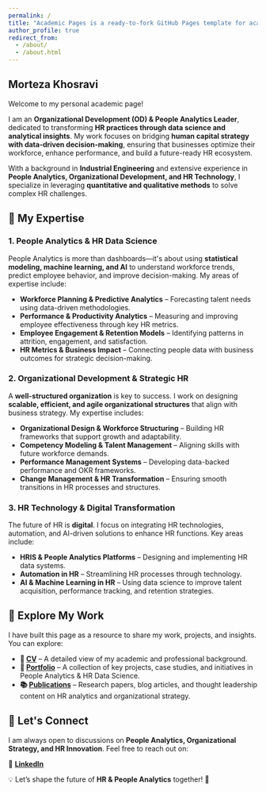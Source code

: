 ```yaml
---
permalink: /
title: "Academic Pages is a ready-to-fork GitHub Pages template for academic personal websites"
author_profile: true
redirect_from: 
  - /about/
  - /about.html
---
```

 
## Morteza Khosravi  

Welcome to my personal academic page!  

I am an **Organizational Development (OD) & People Analytics Leader**, dedicated to transforming **HR practices through data science and analytical insights**. My work focuses on bridging **human capital strategy with data-driven decision-making**, ensuring that businesses optimize their workforce, enhance performance, and build a future-ready HR ecosystem.  

With a background in **Industrial Engineering** and extensive experience in **People Analytics, Organizational Development, and HR Technology**, I specialize in leveraging **quantitative and qualitative methods** to solve complex HR challenges.  

## 🔹 My Expertise  

### **1. People Analytics & HR Data Science**  
People Analytics is more than dashboards—it's about using **statistical modeling, machine learning, and AI** to understand workforce trends, predict employee behavior, and improve decision-making. My areas of expertise include:  
- **Workforce Planning & Predictive Analytics** – Forecasting talent needs using data-driven methodologies.  
- **Performance & Productivity Analytics** – Measuring and improving employee effectiveness through key HR metrics.  
- **Employee Engagement & Retention Models** – Identifying patterns in attrition, engagement, and satisfaction.  
- **HR Metrics & Business Impact** – Connecting people data with business outcomes for strategic decision-making.  

### **2. Organizational Development & Strategic HR**  
A **well-structured organization** is key to success. I work on designing **scalable, efficient, and agile organizational structures** that align with business strategy. My expertise includes:  
- **Organizational Design & Workforce Structuring** – Building HR frameworks that support growth and adaptability.  
- **Competency Modeling & Talent Management** – Aligning skills with future workforce demands.  
- **Performance Management Systems** – Developing data-backed performance and OKR frameworks.  
- **Change Management & HR Transformation** – Ensuring smooth transitions in HR processes and structures.  

### **3. HR Technology & Digital Transformation**  
The future of HR is **digital**. I focus on integrating HR technologies, automation, and AI-driven solutions to enhance HR functions. Key areas include:  
- **HRIS & People Analytics Platforms** – Designing and implementing HR data systems.  
- **Automation in HR** – Streamlining HR processes through technology.  
- **AI & Machine Learning in HR** – Using data science to improve talent acquisition, performance tracking, and retention strategies.  

## 🔹 Explore My Work  

I have built this page as a resource to share my work, projects, and insights. You can explore:  

- **📄 [CV](#)** – A detailed view of my academic and professional background.  
- **📂 [Portfolio](#)** – A collection of key projects, case studies, and initiatives in People Analytics & HR Data Science.  
- **📚 [Publications](#)** – Research papers, blog articles, and thought leadership content on HR analytics and organizational strategy.  

## 🔹 Let's Connect  

I am always open to discussions on **People Analytics, Organizational Strategy, and HR Innovation**. Feel free to reach out on:  

🔗 **[LinkedIn](https://www.linkedin.com/in/morteza-khosravi/)**  

💡 Let’s shape the future of **HR & People Analytics** together! 🚀  
